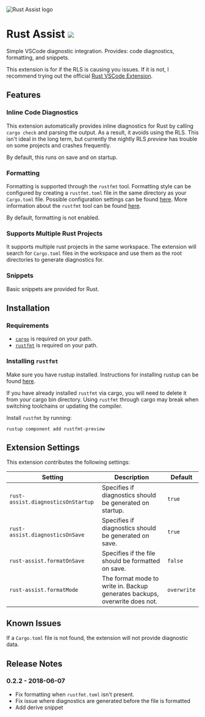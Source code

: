 ![Rust Assist logo](https://github.com/mooman219/rust-assist/blob/master/logo.png?raw=true)
# Rust Assist [![](https://vsmarketplacebadge.apphb.com/version/mooman219.rust-assist.svg)](https://marketplace.visualstudio.com/items?itemName=mooman219.rust-assist)

Simple VSCode diagnostic integration. Provides: code diagnostics, formatting, and snippets.

This extension is for if the RLS is causing you issues. If it is not, I recommend trying out the official [Rust VSCode Extension](https://marketplace.visualstudio.com/items?itemName=rust-lang.rust).

## Features

### Inline Code Diagnostics

This extension automatically provides inline diagnostics for Rust by calling `cargo check` and parsing the output. As a result, it avoids using the RLS. This isn't ideal in the long term, but currently the nightly RLS _preview_ has trouble on some projects and crashes frequently.

By default, this runs on save and on startup.

### Formatting

Formatting is supported through the `rustfmt` tool. Formatting style can be configured by creating a `rustfmt.toml` file in the same directory as your `Cargo.toml` file. Possible configuration settings can be found [here](https://github.com/rust-lang-nursery/rustfmt/blob/master/Configurations.md). More information about the `rustfmt` tool can be found [here](https://github.com/rust-lang-nursery/rustfmt).

By default, formatting is not enabled.

### Supports Multiple Rust Projects

It supports multiple rust projects in the same workspace. The extension will search for `Cargo.toml` files in the workspace and use them as the root directories to generate diagnostics for.

### Snippets

Basic snippets are provided for Rust.

## Installation

### Requirements

* [`cargo`](https://github.com/rust-lang/cargo) is required on your path.
* [`rustfmt`](https://github.com/rust-lang-nursery/rustfmt) is required on your path.

### Installing `rustfmt`

Make sure you have rustup installed. Instructions for installing rustup can be found [here](https://rustup.rs/).

If you have already installed `rustfmt` via cargo, you will need to delete it from your cargo bin directory. Using `rustfmt` through cargo may break when switching toolchains or updating the compiler.

Install `rustfmt` by running:
```
rustup component add rustfmt-preview
```

## Extension Settings

This extension contributes the following settings:

| Setting                            | Description                                                                | Default     |
| ---------------------------------- | -------------------------------------------------------------------------- | ----------- |
| `rust-assist.diagnosticsOnStartup` | Specifies if diagnostics should be generated on startup.                   | `true`      |
| `rust-assist.diagnosticsOnSave`    | Specifies if diagnostics should be generated on save.                      | `true`      |
| `rust-assist.formatOnSave`         | Specifies if the file should be formatted on save.                         | `false`     |
| `rust-assist.formatMode`           | The format mode to write in. Backup generates backups, overwrite does not. | `overwrite` |

## Known Issues

If a `Cargo.toml` file is not found, the extension will not provide diagnostic data.

## Release Notes

### 0.2.2 - 2018-06-07
- Fix formatting when `rustfmt.toml` isn't present.
- Fix issue where diagnostics are generated before the file is formatted
- Add derive snippet
